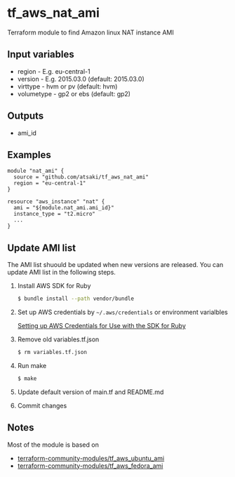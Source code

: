 # tf_aws_nat_ami
Terraform module to find Amazon linux NAT instance AMI

## Input variables

* region - E.g. eu-central-1
* version - E.g. 2015.03.0 (default: 2015.03.0)
* virttype - hvm or pv (default: hvm)
* volumetype - gp2 or ebs (default: gp2)

## Outputs

* ami_id

## Examples

```text
module "nat_ami" {
  source = "github.com/atsaki/tf_aws_nat_ami"
  region = "eu-central-1"
}

resource "aws_instance" "nat" {
  ami = "${module.nat_ami.ami_id}"
  instance_type = "t2.micro"
  ...
}
```

## Update AMI list

The AMI list shuould be updated when new versions are released.
You can update AMI list in the following steps.

1. Install AWS SDK for Ruby

    ```bash
    $ bundle install --path vendor/bundle
    ```

2. Set up AWS credentials by ```~/.aws/credentials``` or environment varialbles

    [Setting up AWS Credentials for Use with the SDK for Ruby](http://docs.aws.amazon.com/AWSSdkDocsRuby/latest/DeveloperGuide/set-up-creds.html)

3. Remove old variables.tf.json

   ```bash
   $ rm variables.tf.json
   ```

4. Run make

    ```bash
    $ make
    ```

5. Update default version of main.tf and README.md

6. Commit changes

## Notes

Most of the module is based on

* [terraform-community-modules/tf_aws_ubuntu_ami](https://github.com/terraform-community-modules/tf_aws_ubuntu_ami)
* [terraform-community-modules/tf_aws_fedora_ami](https://github.com/terraform-community-modules/tf_aws_fedora_ami)
